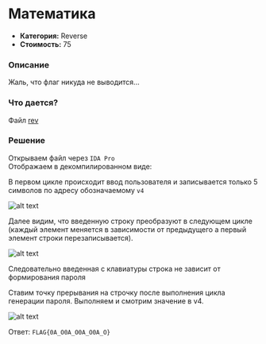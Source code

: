 Математика
=========

* **Категория:** Reverse  
* **Стоимость:** 75  

### Описание  
Жаль, что флаг никуда не выводится...

### Что дается?  
Файл [rev](https://github.com/axelmaker/vkactf2018_writeup/raw/master/reverse/rev)

### Решение

Открываем файл через ```IDA Pro```  
Отображаем в декомпилированном виде:  

В первом цикле происходит ввод пользователя и записывается только 5 символов по адресу обозначаемому `v4` 
  
![alt text](https://github.com/axelmaker/vkactf2018_writeup/blob/master/reverse/reverse002.png?raw=true)

Далее видим, что введенную строку преобразуют в следующем цикле (каждый элемент меняется в зависимости от предыдущего а первый элемент строки перезаписывается).  

![alt text](https://github.com/axelmaker/vkactf2018_writeup/blob/master/reverse/reverse003.png?raw=true)

Следовательно введенная с клавиатуры строка не зависит от формирования пароля


Ставим точку прерывания  на строчку после выполнения цикла генерации пароля. Выполняем и смотрим значение в v4.  

![alt text](https://github.com/axelmaker/vkactf2018_writeup/blob/master/reverse/reverse004.png?raw=true)

Ответ: `FLAG{0A_O0A_O0A_O0A_O}`
